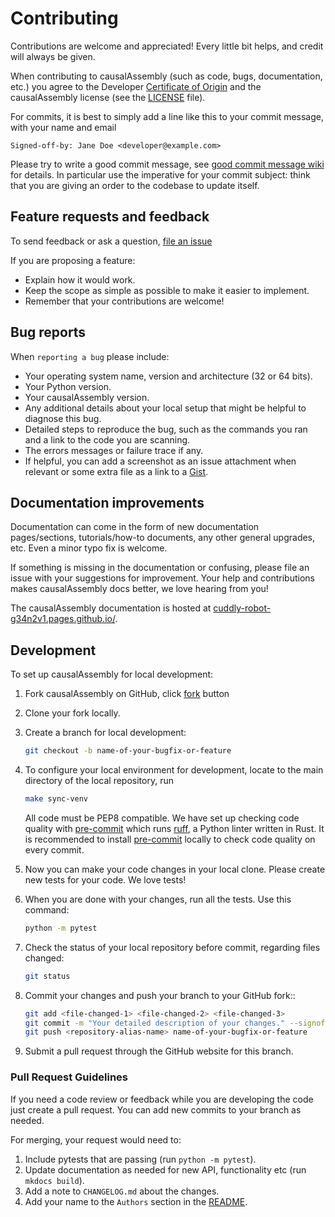 # Contributing

Contributions are welcome and appreciated!
Every little bit helps, and credit will always be given.

When contributing to causalAssembly (such as code, bugs, documentation, etc.) you
agree to the Developer [Certificate of Origin](http://developercertificate.org/)
and the causalAssembly license (see the [LICENSE](https://github.com/bosch-cc-mfd/ProductionLineGenerator/LICENSE.txt) file).

For commits, it is best to simply add a line like this to your commit message,
with your name and email

    Signed-off-by: Jane Doe <developer@example.com>

Please try to write a good commit message, see [good commit message wiki](https://github.com/nexB/aboutcode/wiki/Writing-good-commit-messages) for
details. In particular use the imperative for your commit subject: think that
you are giving an order to the codebase to update itself.

## Feature requests and feedback

To send feedback or ask a question, [file an issue](https://github.com/bosch-cc-mfd/ProductionLineGenerator/issues)

If you are proposing a feature:

* Explain how it would work.
* Keep the scope as simple as possible to make it easier to implement.
* Remember that your contributions are welcome!

## Bug reports

When `reporting a bug` please include:

* Your operating system name, version and architecture (32 or 64 bits).
* Your Python version.
* Your causalAssembly version.
* Any additional details about your local setup that might be helpful to
  diagnose this bug.
* Detailed steps to reproduce the bug, such as the commands you ran and a link
  to the code you are scanning.
* The errors messages or failure trace if any.
* If helpful, you can add a screenshot as an issue attachment when relevant or
  some extra file as a link to a [Gist](https://gist.github.com).

## Documentation improvements

Documentation can come in the form of new documentation pages/sections, tutorials/how-to documents,
any other general upgrades, etc. Even a minor typo fix is welcome.

If something is missing in the documentation or confusing,
please file an issue with your suggestions for improvement.
Your help and contributions makes causalAssembly docs better, we love hearing from you!

The causalAssembly documentation is hosted at [cuddly-robot-g34n2v1.pages.github.io/](https://cuddly-robot-g34n2v1.pages.github.io/).

## Development

To set up causalAssembly for local development:

1. Fork causalAssembly on GitHub, click [fork](https://github.com/bosch-cc-mfd/ProductionLineGenerator/fork) button

2. Clone your fork locally.

3. Create a branch for local development:

   ```bash
   git checkout -b name-of-your-bugfix-or-feature
   ```

4. To configure your local environment for development, locate to the main
   directory of the local repository, run

   ```bash
   make sync-venv
   ```
   All code must be PEP8 compatible. We have set up checking code quality with [pre-commit](https://pre-commit.com/) which runs [ruff](https://github.com/charliermarsh/ruff), a Python linter written in Rust.
   It is recommended to install [pre-commit](https://pre-commit.com/) locally to check code quality on every commit.

5. Now you can make your code changes in your local clone.
   Please create new tests for your code. We love tests!

6. When you are done with your changes, run all the tests.
   Use this command:
   ```bash
   python -m pytest
   ```

7. Check the status of your local repository before commit, regarding files changed:
   ```bash
   git status
   ```

8. Commit your changes and push your branch to your GitHub fork::
   ```bash
   git add <file-changed-1> <file-changed-2> <file-changed-3>
   git commit -m "Your detailed description of your changes." --signoff
   git push <repository-alias-name> name-of-your-bugfix-or-feature
   ```

9. Submit a pull request through the GitHub website for this branch.

### Pull Request Guidelines

If you need a code review or feedback while you are developing the code just
create a pull request. You can add new commits to your branch as needed.

For merging, your request would need to:

1. Include pytests that are passing (run `python -m pytest`).
2. Update documentation as needed for new API, functionality etc (run `mkdocs build`).
3. Add a note to `CHANGELOG.md` about the changes.
4. Add your name to the `Authors` section in the [README](https://github.com/bosch-cc-mfd/ProductionLineGenerator/blob/main/README.md).
